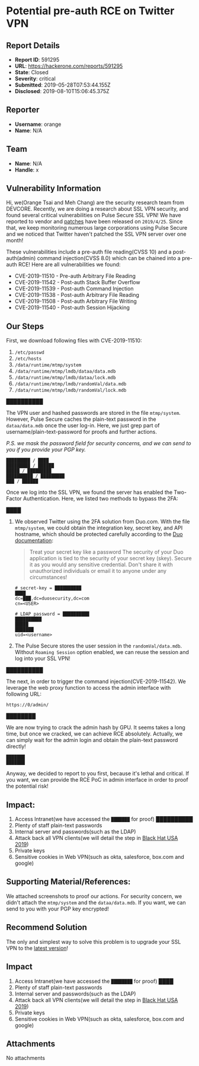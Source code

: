 # Potential pre-auth RCE on Twitter VPN

## Report Details
- **Report ID**: 591295
- **URL**: https://hackerone.com/reports/591295
- **State**: Closed
- **Severity**: critical
- **Submitted**: 2019-05-28T07:53:44.155Z
- **Disclosed**: 2019-08-10T15:06:45.375Z

## Reporter
- **Username**: orange
- **Name**: N/A

## Team
- **Name**: N/A
- **Handle**: x

## Vulnerability Information
Hi, we(Orange Tsai and Meh Chang) are the security research team from DEVCORE. Recently, we are doing a research about SSL VPN security, and found several critical vulnerabilities on Pulse Secure SSL VPN! We have reported to vendor and [patches](https://kb.pulsesecure.net/articles/Pulse_Security_Advisories/SA44101) have been released on `2019/4/25`. Since that, we keep monitoring numerous large corporations using Pulse Secure and we noticed that Twitter haven't patched the SSL VPN server over one month!

These vulnerabilities include a pre-auth file reading(CVSS 10) and a post-auth(admin) command injection(CVSS 8.0) which can be chained into a pre-auth RCE! Here are all vulnerabilities we found:

* CVE-2019-11510 - Pre-auth Arbitrary File Reading
* CVE-2019-11542 - Post-auth Stack Buffer Overflow
* CVE-2019-11539 - Post-auth Command Injection
* CVE-2019-11538 - Post-auth Arbitrary File Reading
* CVE-2019-11508 - Post-auth Arbitrary File Writing
* CVE-2019-11540 - Post-auth Session Hijacking


## Our Steps

First, we download following files with CVE-2019-11510:
1. `/etc/passwd`
2. `/etc/hosts`
3. `/data/runtime/mtmp/system`
4. `/data/runtime/mtmp/lmdb/dataa/data.mdb`
5. `/data/runtime/mtmp/lmdb/dataa/lock.mdb`
6. `/data/runtime/mtmp/lmdb/randomVal/data.mdb`
7. `/data/runtime/mtmp/lmdb/randomVal/lock.mdb`

██████████


The VPN user and hashed passwords are stored in the file `mtmp/system`. However, Pulse Secure caches the plain-text password in the `dataa/data.mdb` once the user log-in. Here, we just grep part of username/plain-text-password for proofs and further actions.

*P.S. we mask the password field for security concerns, and we can send to you if you provide your PGP key.*

```
█████████ / ████
█████████ / ██████
█████ / █████████
██████████ / █████████
███ / ██████
```

Once we log into the SSL VPN, we found the server has enabled the Two-Factor Authentication. Here, we listed two methods to bypass the 2FA:

████

1. We observed Twitter using the 2FA solution from Duo.com. With the file `mtmp/system`, we could obtain the integration key, secret key, and API hostname, which should be protected carefully according to the [Duo documentation](https://duo.com/docs/pulseconnect):

    > Treat your secret key like a password
    The security of your Duo application is tied to the security of your secret key (skey). Secure it as you would any sensitive credential. Don't share it with unauthorized individuals or email it to anyone under any circumstances!

    ```
    # secret-key = ██████████
    ████
    dc=███,dc=duosecurity,dc=com
    cn=<USER>

    # LDAP password = ██████████
    ██████████
    █████
    ███████
    uid=<username>
    ```

2. The Pulse Secure stores the user session in the `randomVal/data.mdb`. Without `Roaming Session` option enabled, we can reuse the session and log into your SSL VPN!

██████████



The next, in order to trigger the command injection(CVE-2019-11542). We leverage the web proxy function to access the admin interface with following URL:

```
https://0/admin/
```

████████

We are now trying to crack the admin hash by GPU. It seems takes a long time, but once we cracked, we can achieve RCE absolutely. Actually, we can simply wait for the admin login and obtain the plain-text password directly!
```
███████
███████
```

Anyway, we decided to report to you first, because it's lethal and critical. If you want, we can provide the RCE PoC in admin interface in order to proof the potential risk!


## Impact:

1. Access Intranet(we have accessed the `███████` for proof) ██████████
2. Plenty of staff plain-text passwords
3. Internal server and passwords(such as the LDAP)
4. Attack back all VPN clients(we will detail the step in [Black Hat USA 2019](https://www.blackhat.com/us-19/briefings/schedule/#infiltrating-corporate-intranet-like-nsa---pre-auth-rce-on-leading-ssl-vpns-15545))
5. Private keys
6. Sensitive cookies in Web VPN(such as okta, salesforce, box.com and google)

## Supporting Material/References:

We attached screenshots to proof our actions. For security concern, we didn't attach the `mtmp/system` and the `dataa/data.mdb`. If you want, we can send to you with your PGP key encrypted!

## Recommend Solution

The only and simplest way to solve this problem is to upgrade your SSL VPN to the [latest version](https://kb.pulsesecure.net/articles/Pulse_Security_Advisories/SA44101)!

## Impact

1. Access Intranet(we have accessed the `████████` for proof) ████
2. Plenty of staff plain-text passwords
3. Internal server and passwords(such as the LDAP)
4. Attack back all VPN clients(we will detail the step in [Black Hat USA 2019](https://www.blackhat.com/us-19/briefings/schedule/#infiltrating-corporate-intranet-like-nsa---pre-auth-rce-on-leading-ssl-vpns-15545))
5. Private keys
6. Sensitive cookies in Web VPN(such as okta, salesforce, box.com and google)

## Attachments
No attachments
